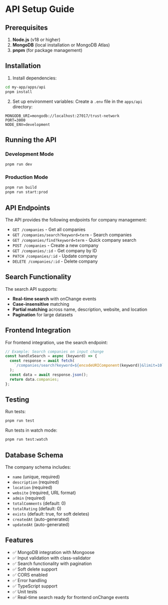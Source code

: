 # API Setup Guide

## Prerequisites

1. **Node.js** (v18 or higher)
2. **MongoDB** (local installation or MongoDB Atlas)
3. **pnpm** (for package management)

## Installation

1. Install dependencies:

```bash
cd my-app/apps/api
pnpm install
```

2. Set up environment variables:
   Create a `.env` file in the `apps/api` directory:

```env
MONGODB_URI=mongodb://localhost:27017/trust-network
PORT=3000
NODE_ENV=development
```

## Running the API

### Development Mode

```bash
pnpm run dev
```

### Production Mode

```bash
pnpm run build
pnpm run start:prod
```

## API Endpoints

The API provides the following endpoints for company management:

- `GET /companies` - Get all companies
- `GET /companies/search?keyword=term` - Search companies
- `GET /companies/find?keyword=term` - Quick company search
- `POST /companies` - Create a new company
- `GET /companies/:id` - Get company by ID
- `PATCH /companies/:id` - Update company
- `DELETE /companies/:id` - Delete company

## Search Functionality

The search API supports:

- **Real-time search** with onChange events
- **Case-insensitive** matching
- **Partial matching** across name, description, website, and location
- **Pagination** for large datasets

## Frontend Integration

For frontend integration, use the search endpoint:

```javascript
// Example: Search companies on input change
const handleSearch = async (keyword) => {
  const response = await fetch(
    `/companies/search?keyword=${encodeURIComponent(keyword)}&limit=10`,
  );
  const data = await response.json();
  return data.companies;
};
```

## Testing

Run tests:

```bash
pnpm run test
```

Run tests in watch mode:

```bash
pnpm run test:watch
```

## Database Schema

The company schema includes:

- `name` (unique, required)
- `description` (required)
- `location` (required)
- `website` (required, URL format)
- `admin` (required)
- `totalComments` (default: 0)
- `totalRating` (default: 0)
- `exists` (default: true, for soft deletes)
- `createdAt` (auto-generated)
- `updatedAt` (auto-generated)

## Features

- ✅ MongoDB integration with Mongoose
- ✅ Input validation with class-validator
- ✅ Search functionality with pagination
- ✅ Soft delete support
- ✅ CORS enabled
- ✅ Error handling
- ✅ TypeScript support
- ✅ Unit tests
- ✅ Real-time search ready for frontend onChange events
